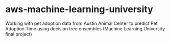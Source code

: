 # aws-machine-learning-university
Working with pet adoption data from Austin Animal Center to predict Pet Adoption Time using decision tree ensembles 
(Machine Learning University final project)
